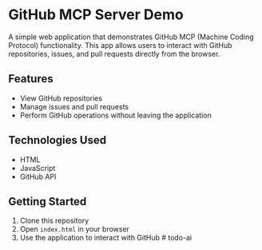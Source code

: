 # GitHub MCP Server Demo

A simple web application that demonstrates GitHub MCP (Machine Coding Protocol) functionality. This app allows users to interact with GitHub repositories, issues, and pull requests directly from the browser.

## Features

- View GitHub repositories
- Manage issues and pull requests
- Perform GitHub operations without leaving the application

## Technologies Used

- HTML
- JavaScript
- GitHub API

## Getting Started

1. Clone this repository
2. Open `index.html` in your browser
3. Use the application to interact with GitHub # todo-ai
